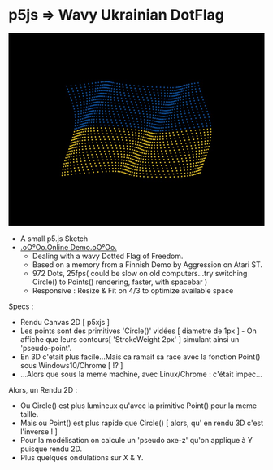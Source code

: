 # p5js => Wavy Ukrainian DotFlag

![DotFlag](https://github.com/CaptainFurax/p5js-Wavy-DotFlag/blob/main/WavyFlag.jpg)

+ A small p5.js Sketch
+ [.oO°Oo.Online Demo.oO°Oo.](https://captainfurax.github.io/p5js-Wavy-DotFlag/)
  + Dealing with a wavy Dotted Flag of Freedom.
  + Based on a memory from a Finnish Demo by Aggression on Atari ST.
  + 972 Dots, 25fps( could be slow on old computers...try switching Circle() to Points() rendering, faster, with spacebar )
  + Responsive : Resize & Fit on 4/3 to optimize available space

Specs : 
+ Rendu Canvas 2D [ p5xjs ]
+ Les points sont des primitives 'Circle()' vidées [ diametre de 1px ] - On affiche que leurs contours[ 'StrokeWeight 2px' ] simulant ainsi un 'pseudo-point'.
+ En 3D c'etait plus facile...Mais ca ramait sa race avec la fonction Point() sous Windows10/Chrome [ !? ]
+ ...Alors que sous la meme machine, avec Linux/Chrome : c'était impec...

Alors, un Rendu 2D :
+ Ou Circle() est plus lumineux qu'avec la primitive Point() pour la meme taille.
+ Mais ou Point() est plus rapide que Circle() [ alors, qu'  en rendu 3D c'est l'inverse ! ]
+ Pour la modélisation on calcule un 'pseudo axe-z' qu'on applique à Y puisque rendu 2D.
+ Plus quelques ondulations sur X & Y.






